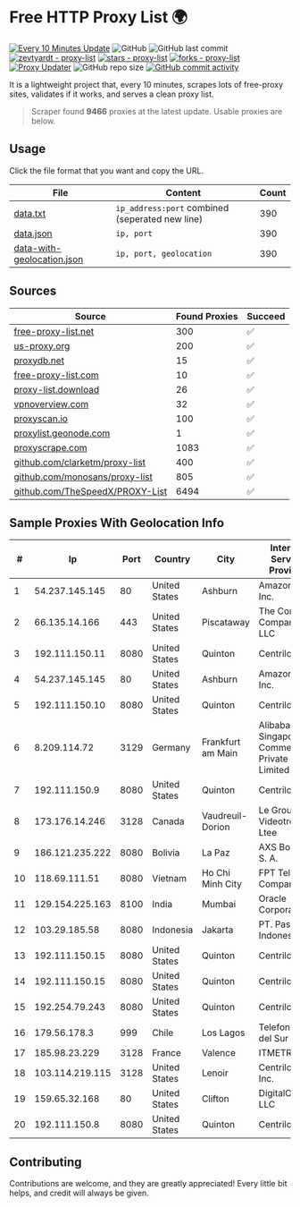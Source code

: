 
# Free HTTP Proxy List 🌍

[![Every 10 Minutes Update](https://github.com/mertguvencli/http-proxy-list/actions/workflows/main.yml/badge.svg?branch=main)](https://github.com/mertguvencli/http-proxy-list/actions/workflows/main.yml)
![GitHub](https://img.shields.io/github/license/mertguvencli/http-proxy-list)
![GitHub last commit](https://img.shields.io/github/last-commit/mertguvencli/http-proxy-list)
[![zevtyardt - proxy-list](https://img.shields.io/static/v1?label=zevtyardt&message=proxy-list&color=blue&logo=github)](https://github.com/zevtyardt/proxy-list "Go to GitHub repo")
[![stars - proxy-list](https://img.shields.io/github/stars/zevtyardt/proxy-list?style=social)](https://github.com/zevtyardt/proxy-list)
[![forks - proxy-list](https://img.shields.io/github/forks/zevtyardt/proxy-list?style=social)](https://github.com/zevtyardt/proxy-list)
[![Proxy Updater](https://github.com/zevtyardt/proxy-list/workflows/Proxy%20Updater/badge.svg)](https://github.com/zevtyardt/proxy-list/actions?query=workflow:"Proxy+Updater")
![GitHub repo size](https://img.shields.io/github/repo-size/zevtyardt/proxy-list)
[![GitHub commit activity](https://img.shields.io/github/commit-activity/m/zevtyardt/proxy-list?logo=commits)](https://github.com/zevtyardt/proxy-list/commits/main)

It is a lightweight project that, every 10 minutes, scrapes lots of free-proxy sites, validates if it works, and serves a clean proxy list.

> Scraper found **9466** proxies at the latest update. Usable proxies are below.

## Usage

Click the file format that you want and copy the URL.

|File|Content|Count|
|----|-------|-----|
|[data.txt](https://raw.githubusercontent.com/mertguvencli/http-proxy-list/main/proxy-list/data.txt)|`ip_address:port` combined (seperated new line)|390|
|[data.json](https://raw.githubusercontent.com/mertguvencli/http-proxy-list/main/proxy-list/data.json)|`ip, port`|390|
|[data-with-geolocation.json](https://raw.githubusercontent.com/mertguvencli/http-proxy-list/main/proxy-list/data-with-geolocation.json)|`ip, port, geolocation`|390|

## Sources

|Source|Found Proxies|Succeed|
|------|-------------|-------|
|[free-proxy-list.net](https://free-proxy-list.net)|300|✅|
|[us-proxy.org](https://www.us-proxy.org)|200|✅|
|[proxydb.net](http://proxydb.net)|15|✅|
|[free-proxy-list.com](https://free-proxy-list.com/?page=&port=&type%5B%5D=http&type%5B%5D=https&up_time=0&search=Search)|10|✅|
|[proxy-list.download](https://www.proxy-list.download/HTTP)|26|✅|
|[vpnoverview.com](https://vpnoverview.com/privacy/anonymous-browsing/free-proxy-servers)|32|✅|
|[proxyscan.io](https://www.proxyscan.io)|100|✅|
|[proxylist.geonode.com](https://proxylist.geonode.com/api/proxy-list?limit=300&page=1&sort_by=lastChecked&sort_type=desc&protocols=http,https)|1|✅|
|[proxyscrape.com](https://api.proxyscrape.com/v2/?request=displayproxies&protocol=http&timeout=10000&country=all&ssl=all&anonymity=all)|1083|✅|
|[github.com/clarketm/proxy-list](https://raw.githubusercontent.com/clarketm/proxy-list/master/proxy-list-raw.txt)|400|✅|
|[github.com/monosans/proxy-list](https://raw.githubusercontent.com/monosans/proxy-list/main/proxies/http.txt)|805|✅|
|[github.com/TheSpeedX/PROXY-List](https://raw.githubusercontent.com/TheSpeedX/PROXY-List/master/http.txt)|6494|✅|


## Sample Proxies With Geolocation Info

|#|Ip|Port|Country|City|Internet Service Provider|
|-|--|----|-------|----|-------------------------|
|1|54.237.145.145|80|United States|Ashburn|Amazon.com, Inc.|
|2|66.135.14.166|443|United States|Piscataway|The Constant Company, LLC|
|3|192.111.150.11|8080|United States|Quinton|Centrilogic|
|4|54.237.145.145|80|United States|Ashburn|Amazon.com, Inc.|
|5|192.111.150.10|8080|United States|Quinton|Centrilogic|
|6|8.209.114.72|3129|Germany|Frankfurt am Main|Alibaba.com Singapore E-Commerce Private Limited|
|7|192.111.150.9|8080|United States|Quinton|Centrilogic|
|8|173.176.14.246|3128|Canada|Vaudreuil-Dorion|Le Groupe Videotron Ltee|
|9|186.121.235.222|8080|Bolivia|La Paz|AXS Bolivia S. A.|
|10|118.69.111.51|8080|Vietnam|Ho Chi Minh City|FPT Telecom Company|
|11|129.154.225.163|8100|India|Mumbai|Oracle Corporation|
|12|103.29.185.58|8080|Indonesia|Jakarta|PT. Pascal Indonesia|
|13|192.111.150.15|8080|United States|Quinton|Centrilogic|
|14|192.111.150.15|8080|United States|Quinton|Centrilogic|
|15|192.254.79.243|8080|United States|Quinton|Centrilogic|
|16|179.56.178.3|999|Chile|Los Lagos|Telefonica del Sur S.A.|
|17|185.98.23.229|3128|France|Valence|ITMETRIX|
|18|103.114.219.115|3128|United States|Lenoir|Centrilogic, Inc.|
|19|159.65.32.168|80|United States|Clifton|DigitalOcean, LLC|
|20|192.111.150.8|8080|United States|Quinton|Centrilogic|



## Contributing

Contributions are welcome, and they are greatly appreciated! Every
little bit helps, and credit will always be given.

